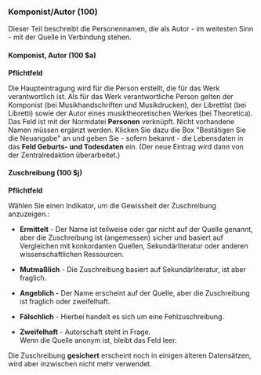 ### Komponist/Autor (100)

Dieser Teil beschreibt die Personennamen, die als Autor - im weitesten Sinn - mit der Quelle in Verbindung stehen.

#### Komponist, Autor (100 $a)
**Pflichtfeld**

Die Haupteintragung wird für die Person erstellt, die für das Werk verantwortlich ist. Als für das Werk verantwortliche Person gelten der Komponist (bei Musikhandschriften und Musikdrucken), der Librettist (bei Libretti) sowie der Autor eines musiktheoretischen Werkes (bei Theoretica). Das Feld ist mit der Normdatei **Personen** verknüpft. Nicht vorhandene Namen müssen ergänzt werden. Klicken Sie dazu die Box "Bestätigen Sie die Neuangabe" an und geben Sie - sofern bekannt - die Lebensdaten in das **Feld Geburts- und Todesdaten** ein. (Der neue Eintrag wird dann von der Zentralredaktion&nbsp;überarbeitet.)

  

#### Zuschreibung (100 $j) 
**Pflichtfeld**

Wählen Sie einen Indikator, um die Gewissheit der Zuschreibung anzuzeigen.:

- **Ermittelt** - Der Name ist teilweise oder gar nicht auf der Quelle genannt, aber die Zuschreibung ist (angemessen) sicher und basiert auf Vergleichen mit konkordanten Quellen, Sekundärliteratur oder anderen wissenschaftlichen Ressourcen.

- **Mutmaßlich** - Die Zuschreibung basiert auf Sekundärliteratur, ist aber fraglich.
- **Angeblich -** Der Name erscheint auf der Quelle, aber die Zuschreibung ist fraglich oder zweifelhaft.
- **Fälschlich** - Hierbei handelt es sich um eine Fehlzuschreibung.
- **Zweifelhaft** - Autorschaft steht in Frage.  
Wenn die Quelle anonym ist, bleibt das Feld leer.  
  

Die Zuschreibung **gesichert** erscheint noch in einigen älteren Datensätzen, wird aber inzwischen nicht mehr verwendet.